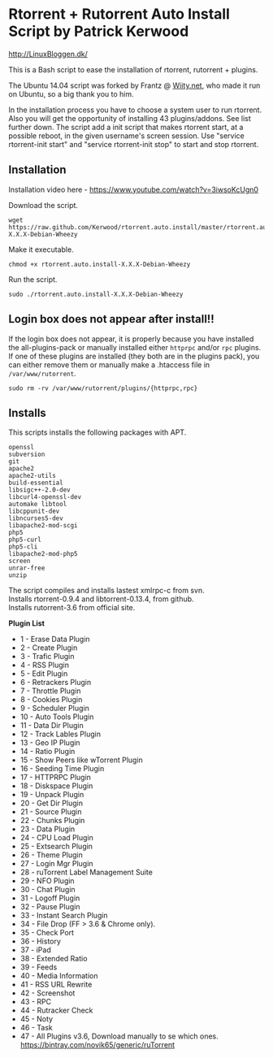 # Rtorrent + Rutorrent Auto Install Script by Patrick Kerwood

http://LinuxBloggen.dk/ 
 
 
This is a Bash script to ease the installation of rtorrent, rutorrent + plugins.

The Ubuntu 14.04 script was forked by Frantz @ [Wiity.net](http://Wiity.net), who made it run on Ubuntu, so a big thank you to him.

In the installation process you have to choose a system user to run rtorrent.
Also you will get the opportunity of installing 43 plugins/addons. See list further down.
The script add a init script that makes rtorrent start, at a possible reboot, in the 
given username's screen session. Use "service rtorrent-init start" and 
"service rtorrent-init stop" to start and stop rtorrent.


Installation
------------
 
Installation video here - https://www.youtube.com/watch?v=3iwsoKcUgn0 

Download the script. 

	wget https://raw.github.com/Kerwood/rtorrent.auto.install/master/rtorrent.auto.install-X.X.X-Debian-Wheezy

Make it executable. 

	chmod +x rtorrent.auto.install-X.X.X-Debian-Wheezy

Run the script. 

	sudo ./rtorrent.auto.install-X.X.X-Debian-Wheezy

Login box does not appear after install!!
-----------------------------------------

If the login box does not appear, it is properly because you have installed the all-plugins-pack or manually installed either `httprpc` and/or `rpc` plugins.
If one of these plugins are installed (they both are in the plugins pack), you can either remove them or manually make a .htaccess file in `/var/www/rutorrent`.

	sudo rm -rv /var/www/rutorrent/plugins/{httprpc,rpc}

Installs
--------

This scripts installs the following packages with APT.

	openssl 
	subversion
	git
	apache2
	apache2-utils 
	build-essential 
	libsigc++-2.0-dev 
	libcurl4-openssl-dev 
	automake libtool 
	libcppunit-dev 
	libncurses5-dev 
	libapache2-mod-scgi 
	php5 
	php5-curl 
	php5-cli 
	libapache2-mod-php5 
	screen
	unrar-free
	unzip

The script compiles and installs lastest xmlrpc-c from svn.  
Installs rtorrent-0.9.4 and libtorrent-0.13.4, from github.  
Installs rutorrent-3.6 from official site.

**Plugin List**

- 1 - Erase Data Plugin
- 2 - Create Plugin
- 3 - Trafic Plugin	
- 4 - RSS Plugin
- 5 - Edit Plugin
- 6 - Retrackers Plugin
- 7 - Throttle Plugin
- 8 - Cookies Plugin
- 9 - Scheduler Plugin
- 10 - Auto Tools Plugin
- 11 - Data Dir Plugin
- 12 - Track Lables Plugin 
- 13 - Geo IP Plugin
- 14 - Ratio Plugin 
- 15 - Show Peers like wTorrent Plugin
- 16 - Seeding Time Plugin 
- 17 - HTTPRPC Plugin
- 18 - Diskspace Plugin
- 19 - Unpack Plugin
- 20 - Get Dir Plugin
- 21 - Source Plugin
- 22 - Chunks Plugin
- 23 - Data Plugin
- 24 - CPU Load Plugin
- 25 - Extsearch Plugin
- 26 - Theme Plugin
- 27 - Login Mgr Plugin
- 28 - ruTorrent Label Management Suite 
- 29 - NFO Plugin
- 30 - Chat Plugin
- 31 - Logoff Plugin
- 32 - Pause Plugin
- 33 - Instant Search Plugin
- 34 - File Drop (FF > 3.6 & Chrome only).
- 35 - Check Port
- 36 - History
- 37 - iPad
- 38 - Extended Ratio
- 39 - Feeds
- 40 - Media Information
- 41 - RSS URL Rewrite
- 42 - Screenshot
- 43 - RPC
- 44 - Rutracker Check
- 45 - Noty 
- 46 - Task 
- 47 - All Plugins v3.6, Download manually to se which ones. https://bintray.com/novik65/generic/ruTorrent


